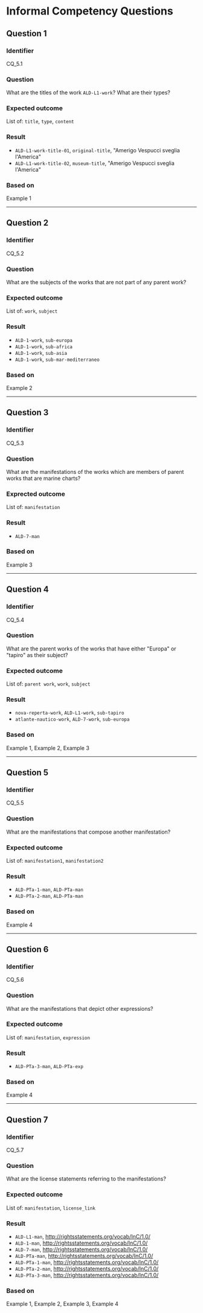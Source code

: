 # Informal Competency Questions
## Question 1
### Identifier
CQ_5.1

### Question
What are the titles of the work `ALD-L1-work`? What are their types?

### Expected outcome
List of: `title`, `type`, `content`

### Result
* `ALD-L1-work-title-01`, `original-title`, "Amerigo Vespucci sveglia l'America"
* `ALD-L1-work-title-02`, `museum-title`, "Amerigo Vespucci sveglia l'America"

### Based on 
Example 1

*** 

## Question 2
### Identifier 
CQ_5.2

### Question
What are the subjects of the works that are not part of any parent work?

### Expected outcome
List of: `work`, `subject`

### Result
* `ALD-1-work`, `sub-europa`
* `ALD-1-work`, `sub-africa`
* `ALD-1-work`, `sub-asia`
* `ALD-1-work`, `sub-mar-mediterraneo`

### Based on
Example 2

***

## Question 3
### Identifier
CQ_5.3

### Question
What are the manifestations of the works which are members of parent works that are marine charts?

### Exprected outcome
List of: `manifestation`

### Result
* `ALD-7-man`

### Based on
Example 3

***

## Question 4
### Identifier
CQ_5.4

### Question
What are the parent works of the works that have either "Europa" or "tapiro" as their subject?

### Expected outcome
List of: `parent work`, `work`, `subject`

### Result
* `nova-reperta-work`, `ALD-L1-work`, `sub-tapiro`
* `atlante-nautico-work`, `ALD-7-work`, `sub-europa`

### Based on
Example 1, Example 2, Example 3

***

## Question 5
### Identifier 
CQ_5.5

### Question
What are the manifestations that compose another manifestation?

### Expected outcome
List of: `manifestation1`, `manifestation2`

### Result
* `ALD-PTa-1-man`, `ALD-PTa-man`
* `ALD-PTa-2-man`, `ALD-PTa-man`

### Based on
Example 4

***

## Question 6
### Identifier 
CQ_5.6

### Question
What are the manifestations that depict other expressions?

### Expected outcome
List of: `manifestation`, `expression`

### Result
* `ALD-PTa-3-man`, `ALD-PTa-exp`

### Based on
Example 4

***

## Question 7
### Identifier 
CQ_5.7

### Question
What are the license statements referring to the manifestations?

### Expected outcome
List of: `manifestation`, `license_link`

### Result
* `ALD-L1-man`, http://rightsstatements.org/vocab/InC/1.0/
* `ALD-1-man`, http://rightsstatements.org/vocab/InC/1.0/
* `ALD-7-man`, http://rightsstatements.org/vocab/InC/1.0/
* `ALD-PTa-man`, http://rightsstatements.org/vocab/InC/1.0/
* `ALD-PTa-1-man`, http://rightsstatements.org/vocab/InC/1.0/
* `ALD-PTa-2-man`, http://rightsstatements.org/vocab/InC/1.0/
* `ALD-PTa-3-man`, http://rightsstatements.org/vocab/InC/1.0/

### Based on
Example 1, Example 2, Example 3, Example 4